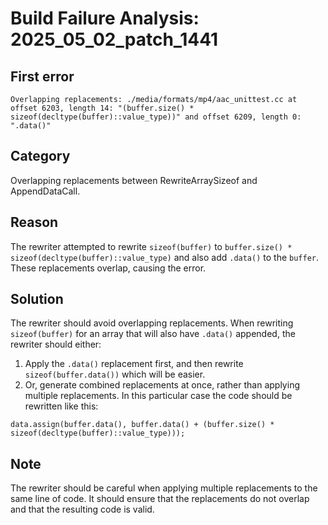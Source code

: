 # Build Failure Analysis: 2025_05_02_patch_1441

## First error

```
Overlapping replacements: ./media/formats/mp4/aac_unittest.cc at offset 6203, length 14: "(buffer.size() * sizeof(decltype(buffer)::value_type))" and offset 6209, length 0: ".data()"
```

## Category
Overlapping replacements between RewriteArraySizeof and AppendDataCall.

## Reason
The rewriter attempted to rewrite `sizeof(buffer)` to `buffer.size() * sizeof(decltype(buffer)::value_type)` and also add `.data()` to the `buffer`. These replacements overlap, causing the error.

## Solution
The rewriter should avoid overlapping replacements. When rewriting `sizeof(buffer)` for an array that will also have `.data()` appended, the rewriter should either:
1.  Apply the `.data()` replacement first, and then rewrite `sizeof(buffer.data())` which will be easier.
2.  Or, generate combined replacements at once, rather than applying multiple replacements.
In this particular case the code should be rewritten like this:
```
data.assign(buffer.data(), buffer.data() + (buffer.size() * sizeof(decltype(buffer)::value_type)));
```

## Note
The rewriter should be careful when applying multiple replacements to the same line of code. It should ensure that the replacements do not overlap and that the resulting code is valid.